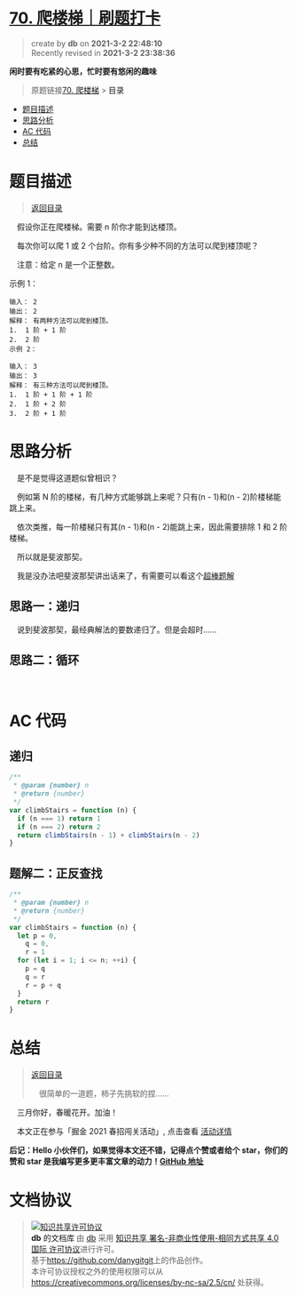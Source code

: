 # [70. 爬楼梯｜刷题打卡](https://github.com/danygitgit/document-library)

> create by **db** on **2021-3-2 22:48:10**  
> Recently revised in **2021-3-2 23:38:36**

**闲时要有吃紧的心思，忙时要有悠闲的趣味**

> 原题链接[70. 爬楼梯](https://leetcode-cn.com/problems/climbing-stairs/) > <a id="catalog">目录</a>

- [题目描述](#preface)
- [思路分析](#main-body)
- [AC 代码](#main-body2)
- [总结](#summary)

# <a  id="preface">题目描述</a>

> [返回目录](#catalog)

&emsp;假设你正在爬楼梯。需要 n 阶你才能到达楼顶。

&emsp;每次你可以爬 1 或 2 个台阶。你有多少种不同的方法可以爬到楼顶呢？

&emsp;注意：给定 n 是一个正整数。

示例 1：

```
输入： 2
输出： 2
解释： 有两种方法可以爬到楼顶。
1.  1 阶 + 1 阶
2.  2 阶
示例 2：

输入： 3
输出： 3
解释： 有三种方法可以爬到楼顶。
1.  1 阶 + 1 阶 + 1 阶
2.  1 阶 + 2 阶
3.  2 阶 + 1 阶
```

# <a  id="main-body">思路分析</a>

&emsp;是不是觉得这道题似曾相识？

&emsp;例如第 N 阶的楼梯，有几种方式能够跳上来呢？只有(n - 1)和(n - 2)阶楼梯能跳上来。

&emsp;依次类推，每一阶楼梯只有其(n - 1)和(n - 2)能跳上来，因此需要排除 1 和 2 阶楼梯。

&emsp;所以就是斐波那契。

&emsp;我是没办法吧斐波那契讲出话来了，有需要可以看这个[超棒题解](https://leetcode-cn.com/problems/climbing-stairs/solution/wo-shi-yi-zhi-xiao-qing-wa-by-belinda/#comment)

## 思路一：递归

&emsp;说到斐波那契，最经典解法的要数递归了。但是会超时……

## 思路二：循环

&emsp;

# <a  id="main-body2">AC 代码</a>

## 递归

```js
/**
 * @param {number} n
 * @return {number}
 */
var climbStairs = function (n) {
  if (n === 1) return 1
  if (n === 2) return 2
  return climbStairs(n - 1) + climbStairs(n - 2)
}
```

## 题解二：正反查找

```js
/**
 * @param {number} n
 * @return {number}
 */
var climbStairs = function (n) {
  let p = 0,
    q = 0,
    r = 1
  for (let i = 1; i <= n; ++i) {
    p = q
    q = r
    r = p + q
  }
  return r
}
```

# <a  id="summary">总结</a>

> [返回目录](#catalog)
>
> &emsp;很简单的一道题，柿子先挑软的捏……

&emsp;三月你好，春暖花开。加油！

&emsp;本文正在参与「掘金 2021 春招闯关活动」, 点击查看 [活动详情](https://juejin.cn/post/6933147477399109640)

**后记：Hello 小伙伴们，如果觉得本文还不错，记得点个赞或者给个 star，你们的赞和 star 是我编写更多更丰富文章的动力！[GitHub 地址](https://github.com/danygitgit/document-library)**

# 文档协议

> <a rel="license" href="http://creativecommons.org/licenses/by-nc-sa/4.0/"><img alt="知识共享许可协议" style="border-width:0" src="https://user-gold-cdn.xitu.io/2018/12/23/167d9537f3e29c99?w=88&h=31&f=png&s=1888" /></a><br /><a xmlns:dct="http://purl.org/dc/terms/" property="dct:title">**db** 的文档库</a> 由 <a xmlns:cc="http://creativecommons.org/ns#" href="db" property="cc:attributionName" rel="cc:attributionURL">db</a> 采用 <a rel="license" href="http://creativecommons.org/licenses/by-nc-sa/4.0/">知识共享 署名-非商业性使用-相同方式共享 4.0 国际 许可协议</a>进行许可。<br />基于<a xmlns:dct="http://purl.org/dc/terms/" href="https://github.com/danygitgit" rel="dct:source">https://github.com/danygitgit</a>上的作品创作。<br />本许可协议授权之外的使用权限可以从 <a xmlns:cc="http://creativecommons.org/ns#" href="https://creativecommons.org/licenses/by-nc-sa/2.5/cn/" rel="cc:morePermissions">https://creativecommons.org/licenses/by-nc-sa/2.5/cn/</a> 处获得。
